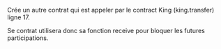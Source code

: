 Crée un autre contrat qui est appeler par le contract King (king.transfer) ligne 17.

Se contrat utilisera donc sa fonction receive pour bloquer les futures participations.